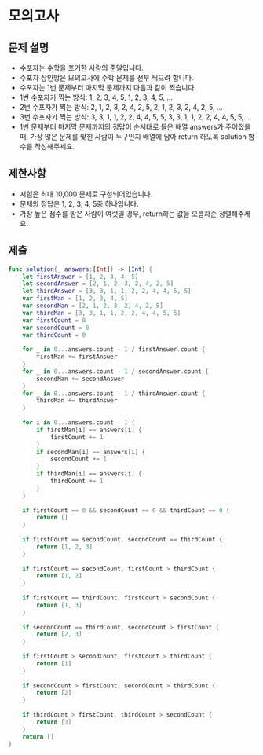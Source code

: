 # 모의고사

## 문제 설명
- 수포자는 수학을 포기한 사람의 준말입니다.
- 수포자 삼인방은 모의고사에 수학 문제를 전부 찍으려 합니다.
- 수포자는 1번 문제부터 마지막 문제까지 다음과 같이 찍습니다.
- 1번 수포자가 찍는 방식: 1, 2, 3, 4, 5, 1, 2, 3, 4, 5, ...
- 2번 수포자가 찍는 방식: 2, 1, 2, 3, 2, 4, 2, 5, 2, 1, 2, 3, 2, 4, 2, 5, ...
- 3번 수포자가 찍는 방식: 3, 3, 1, 1, 2, 2, 4, 4, 5, 5, 3, 3, 1, 1, 2, 2, 4, 4, 5, 5, ...
- 1번 문제부터 마지막 문제까지의 정답이 순서대로 들은 배열 answers가 주어졌을 때, 가장 많은 문제를 맞힌 사람이 누구인지 배열에 담아 return 하도록 solution 함수를 작성해주세요.

## 제한사항
- 시험은 최대 10,000 문제로 구성되어있습니다.
- 문제의 정답은 1, 2, 3, 4, 5중 하나입니다.
- 가장 높은 점수를 받은 사람이 여럿일 경우, return하는 값을 오름차순 정렬해주세요.

## 제출
```swift
func solution(_ answers:[Int]) -> [Int] {
    let firstAnswer = [1, 2, 3, 4, 5]
    let secondAnswer = [2, 1, 2, 3, 2, 4, 2, 5]
    let thirdAnswer = [3, 3, 1, 1, 2, 2, 4, 4, 5, 5]
    var firstMan = [1, 2, 3, 4, 5]
    var secondMan = [2, 1, 2, 3, 2, 4, 2, 5]
    var thirdMan = [3, 3, 1, 1, 2, 2, 4, 4, 5, 5]
    var firstCount = 0
    var secondCount = 0
    var thirdCount = 0
    
    for _ in 0...answers.count - 1 / firstAnswer.count {
        firstMan += firstAnswer
    }
    for _ in 0...answers.count - 1 / secondAnswer.count {
        secondMan += secondAnswer
    }
    for _ in 0...answers.count - 1 / thirdAnswer.count {
        thirdMan += thirdAnswer
    }
    
    for i in 0...answers.count - 1 {
        if firstMan[i] == answers[i] {
            firstCount += 1
        }
        if secondMan[i] == answers[i] {
            secondCount += 1
        }
        if thirdMan[i] == answers[i] {
            thirdCount += 1
        }
    }
    
    if firstCount == 0 && secondCount == 0 && thirdCount == 0 {
        return []
    }
    
    if firstCount == secondCount, secondCount == thirdCount {
        return [1, 2, 3]
    }
    
    if firstCount == secondCount, firstCount > thirdCount {
        return [1, 2]
    }
    
    if firstCount == thirdCount, firstCount > secondCount {
        return [1, 3]
    }
    
    if secondCount == thirdCount, secondCount > firstCount {
        return [2, 3]
    }
    
    if firstCount > secondCount, firstCount > thirdCount {
        return [1]
    }
    
    if secondCount > firstCount, secondCount > thirdCount {
        return [2]
    }
    
    if thirdCount > firstCount, thirdCount > secondCount {
        return [3]
    }
    return []
}
```